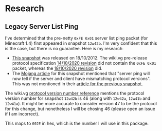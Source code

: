 # Research

## Legacy Server List Ping

I've determined that the pre-netty `0xFE 0x01` server list ping packet (for Minecraft 1.4) first appeared in snapshot `12w42b`. I'm very confident that this is the case, but there is no guarantee. Here is my research:

 - [This snapshot](https://minecraft.gamepedia.com/Java_Edition_12w42b) was released on 18/10/2012. The wiki.vg pre-release protocol specification [14/10/2020 revision](https://wiki.vg/index.php?title=Pre-release_protocol&oldid=2908) did not contain the `0xFE 0x01` packet, whereas the [18/10/2020 revision](https://wiki.vg/index.php?title=Pre-release_protocol&oldid=2909) did.
 - The [Mojang article](https://www.mojang.com/2012/10/minecraft-snapshot-12w42b-preprerelease/) for this snapshot mentioned that "server ping will now tell if the server and client have mismatching protocol versions". This was not mentioned in their [article for the previous snapshot](https://www.mojang.com/2012/10/minecraft-snapshot-12w42a/). 

The wiki.vg [protocol version number reference](https://wiki.vg/Protocol_version_numbers#Versions_after_the_Netty_rewrite) mentions the protocol version number for snapshot `12w42b` is 46 (along with `12w42a`, `12w41b` and `12w41a`). It might be more accurate to consider version 47 to be the protocol for this change, but nonetheless I will be chosing 46 (please open an issue if I am incorrect).

This maps to `002E` in hex, which is the number I will use in this package.